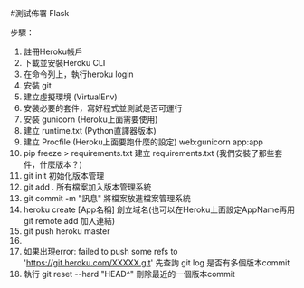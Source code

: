 #測試佈署 Flask

步驟：

1. 註冊Heroku帳戶
2. 下載並安裝Heroku CLI
3. 在命令列上，執行heroku login
4. 安裝 git
5. 建立虛擬環境 (VirtualEnv)
6. 安裝必要的套件，寫好程式並測試是否可運行
7. 安裝 gunicorn (Heroku上面需要使用)
8. 建立 runtime.txt (Python直譯器版本)
9. 建立 Procfile (Heroku上面要跑什麼的設定) web:gunicorn app:app
10. pip freeze > requirements.txt     建立 requirements.txt (我們安裝了那些套件，什麼版本？) 
11. git init                          初始化版本管理
12. git add .                         所有檔案加入版本管理系統
13. git commit -m "訊息"              將檔案放進檔案管理系統
14. heroku create [App名稱]           創立域名(也可以在Heroku上面設定AppName再用git remote add 加入連結)
15. git push heroku master            
16.
17. 如果出現error: failed to push some refs to 'https://git.heroku.com/XXXXX.git' 先查詢 git log 是否有多個版本commit
18. 執行 git reset --hard "HEAD^"  刪除最近的一個版本commit
